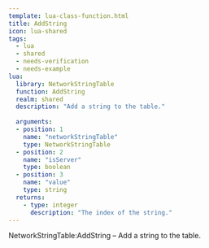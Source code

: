 ```yaml
---
template: lua-class-function.html
title: AddString
icon: lua-shared
tags:
  - lua
  - shared
  - needs-verification
  - needs-example
lua:
  library: NetworkStringTable
  function: AddString
  realm: shared
  description: "Add a string to the table."
  
  arguments:
  - position: 1
    name: "networkStringTable"
    type: NetworkStringTable
  - position: 2
    name: "isServer"
    type: boolean
  - position: 3
    name: "value"
    type: string
  returns:
    - type: integer
      description: "The index of the string."
---
```


<div class="lua__search__keywords">
NetworkStringTable:AddString &#x2013; Add a string to the table.
</div>
